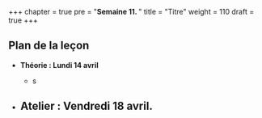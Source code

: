 +++
chapter = true
pre = "<b>Semaine 11. </b>"
title = "Titre"
weight = 110
draft = true
+++

## Plan de la leçon

- **Théorie : Lundi 14 avril**
  - s

- **Atelier : Vendredi 18 avril**.
  - 

